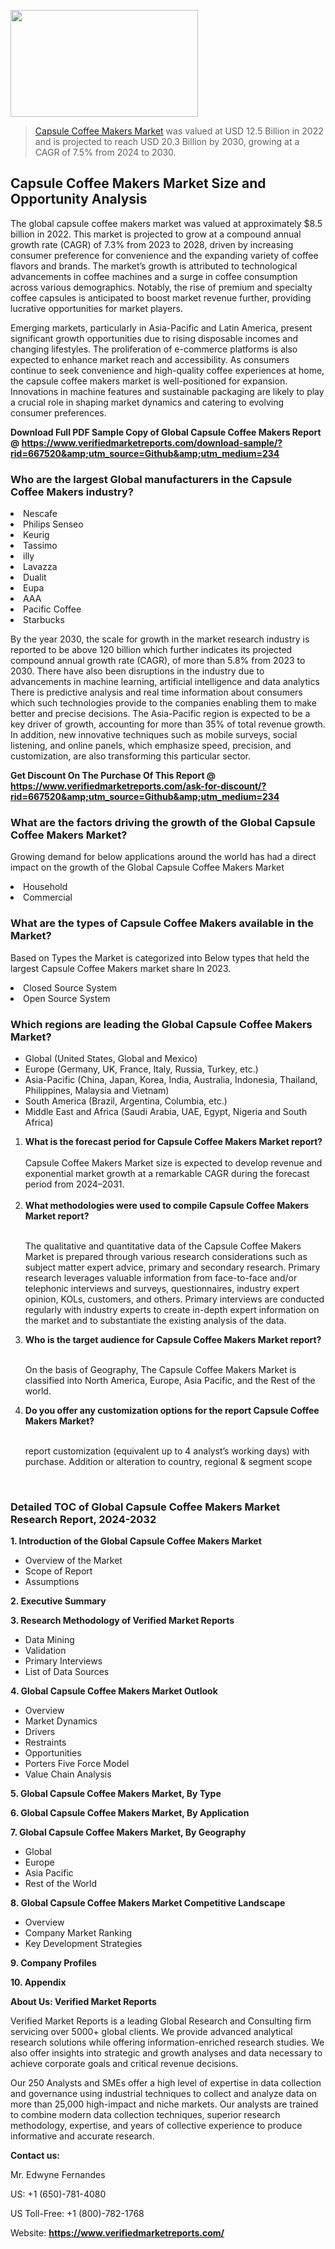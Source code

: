 <img src="https://ffe5etoiles.com/wp-content/uploads/2024/12/MST1-300x171.png" alt="" width="300" height="171" class="alignnone size-medium wp-image-20088" /><blockquote><p><p><a href="https://www.verifiedmarketreports.com/download-sample/?rid=667520&utm_source=Github&utm_medium=234" target="_blank">Capsule Coffee Makers Market</a> was valued at USD 12.5 Billion in 2022 and is projected to reach USD 20.3 Billion by 2030, growing at a CAGR of 7.5% from 2024 to 2030.</p></blockquote><p><h2>Capsule Coffee Makers Market Size and Opportunity Analysis</h2> <p>The global capsule coffee makers market was valued at approximately $8.5 billion in 2022. This market is projected to grow at a compound annual growth rate (CAGR) of 7.3% from 2023 to 2028, driven by increasing consumer preference for convenience and the expanding variety of coffee flavors and brands. The market’s growth is attributed to technological advancements in coffee machines and a surge in coffee consumption across various demographics. Notably, the rise of premium and specialty coffee capsules is anticipated to boost market revenue further, providing lucrative opportunities for market players.</p> <p>Emerging markets, particularly in Asia-Pacific and Latin America, present significant growth opportunities due to rising disposable incomes and changing lifestyles. The proliferation of e-commerce platforms is also expected to enhance market reach and accessibility. As consumers continue to seek convenience and high-quality coffee experiences at home, the capsule coffee makers market is well-positioned for expansion. Innovations in machine features and sustainable packaging are likely to play a crucial role in shaping market dynamics and catering to evolving consumer preferences.</p> </p><p class=""><strong>Download Full PDF Sample Copy of Global Capsule Coffee Makers Report @ <a href="https://www.verifiedmarketreports.com/download-sample/?rid=667520&amp;utm_source=Github&amp;utm_medium=234" target="_blank">https://www.verifiedmarketreports.com/download-sample/?rid=667520&amp;utm_source=Github&amp;utm_medium=234</a></strong></p><h3 id="" class="">Who are the largest Global manufacturers in the Capsule Coffee Makers industry?</h3><p><li>Nescafe</li><li> Philips Senseo</li><li> Keurig</li><li> Tassimo</li><li> illy</li><li> Lavazza</li><li> Dualit</li><li> Eupa</li><li> AAA</li><li> Pacific Coffee</li><li> Starbucks</li></p><div class=""><div class="" dir="" data-message-author-role="" data-message-id="" data-message-model-slug=""><div class=""><div class=""><div class=""><div class="" dir="" data-message-author-role="" data-message-id="" data-message-model-slug=""><div class=""><div class=""><p>By the year 2030, the scale for growth in the market research industry is reported to be above 120 billion which further indicates its projected compound annual growth rate (CAGR), of more than 5.8% from 2023 to 2030. There have also been disruptions in the industry due to advancements in machine learning, artificial intelligence and data analytics There is predictive analysis and real time information about consumers which such technologies provide to the companies enabling them to make better and precise decisions. The Asia-Pacific region is expected to be a key driver of growth, accounting for more than 35% of total revenue growth. In addition, new innovative techniques such as mobile surveys, social listening, and online panels, which emphasize speed, precision, and customization, are also transforming this particular sector.</p><p><strong>Get Discount On The Purchase Of This Report @&nbsp; <a href="https://www.verifiedmarketreports.com/ask-for-discount/?rid=667520&amp;utm_source=Github&amp;utm_medium=234" target="_blank">https://www.verifiedmarketreports.com/ask-for-discount/?rid=667520&amp;utm_source=Github&amp;utm_medium=234</a></strong></p></div></div></div></div></div></div></div></div><h3 id="" class="">What are the factors driving the growth of the Global Capsule Coffee Makers Market?</h3><p id="" class="">Growing demand for below applications around the world has had a direct impact on the growth of the Global Capsule Coffee Makers Market</p><p id="" class=""><li>Household</li><li> Commercial</li></p><h3 id="" class="">What are the types of Capsule Coffee Makers available in the Market?</h3><p id="" class="">Based on Types the Market is categorized into Below types that held the largest Capsule Coffee Makers market share In 2023.</p><p id="" class=""><li>Closed Source System</li><li> Open Source System</li></p><h3 id="" class="">Which regions are leading the Global Capsule Coffee Makers Market?</h3><ul><li>Global (United States, Global and Mexico)</li><li>Europe (Germany, UK, France, Italy, Russia, Turkey, etc.)</li><li>Asia-Pacific (China, Japan, Korea, India, Australia, Indonesia, Thailand, Philippines, Malaysia and Vietnam)</li><li>South America (Brazil, Argentina, Columbia, etc.)</li><li>Middle East and Africa (Saudi Arabia, UAE, Egypt, Nigeria and South Africa)</li></ul><p><ol><li><strong>What is the forecast period for Capsule Coffee Makers Market report?<br /></strong><br /><span data-sheets-root="1" data-sheets-value="{&quot;1&quot;:2,&quot;2&quot;:&quot;XXXX size is expected to develop revenue and exponential market growth at a remarkable CAGR during the forecast period from 2024&ndash;2030.&quot;}" data-sheets-userformat="{&quot;2&quot;:12674,&quot;4&quot;:{&quot;1&quot;:2,&quot;2&quot;:16776960},&quot;10&quot;:2,&quot;11&quot;:0,&quot;15&quot;:&quot;Arial&quot;,&quot;16&quot;:12}">Capsule Coffee Makers Market size is expected to develop revenue and exponential market growth at a remarkable CAGR during the forecast period from 2024&ndash;2031.</span><br /><br /></li><li><strong>What methodologies were used to compile Capsule Coffee Makers Market report?<br /><br /></strong><p>The qualitative and quantitative data of the&nbsp;Capsule Coffee Makers Market is prepared through various research considerations such as subject matter expert advice, primary and secondary research. Primary research leverages valuable information from face-to-face and/or telephonic interviews and surveys, questionnaires, industry expert opinion, KOLs, customers, and others. Primary interviews are conducted regularly with industry experts to create in-depth expert information on the market and to substantiate the existing analysis of the data.&nbsp;</p></li><li><strong>Who is the target audience for Capsule Coffee Makers Market report?<br /><br /></strong><p>On the basis of Geography, The&nbsp;Capsule Coffee Makers Market is classified into North America, Europe, Asia Pacific, and the Rest of the world.</p></li><li><strong>Do you offer any customization options for the report Capsule Coffee Makers Market?<br /><br /></strong><p>report customization (equivalent up to 4 analyst&rsquo;s working days) with purchase. Addition or alteration to country, regional &amp; segment scope</p><p>&nbsp;</p></li></ol></p><h3 id="" class="">Detailed TOC of Global Capsule Coffee Makers Market Research Report, 2024-2032</h3><p id="" class=""><strong>1. Introduction of the Global Capsule Coffee Makers Market</strong></p><ul><li>Overview of the Market</li><li>Scope of Report</li><li>Assumptions</li></ul><p id="" class=""><strong>2. Executive Summary</strong></p><p id="" class=""><strong>3. Research Methodology of&nbsp;Verified Market Reports</strong></p><ul><li>Data Mining</li><li>Validation</li><li>Primary Interviews</li><li>List of Data Sources</li></ul><p id="" class=""><strong>4. Global Capsule Coffee Makers Market Outlook</strong></p><ul><li>Overview</li><li>Market Dynamics</li><li>Drivers</li><li>Restraints</li><li>Opportunities</li><li>Porters Five Force Model</li><li>Value Chain Analysis</li></ul><p id="" class=""><strong>5. Global Capsule Coffee Makers Market, By&nbsp;Type</strong></p><p id="" class=""><strong>6. Global Capsule Coffee Makers Market, By Application</strong></p><p id="" class=""><strong>7. Global Capsule Coffee Makers Market, By Geography</strong></p><ul><li>Global</li><li>Europe</li><li>Asia Pacific</li><li>Rest of the World</li></ul><p id="" class=""><strong>8. Global Capsule Coffee Makers Market Competitive Landscape</strong></p><ul><li>Overview</li><li>Company Market Ranking</li><li>Key Development Strategies</li></ul><p id="" class=""><strong>9. Company Profiles</strong></p><p id="" class=""><strong>10. Appendix</strong></p><p id="" class=""><strong>About Us: Verified Market Reports</strong></p><p id="" class="">Verified Market Reports is a leading Global Research and Consulting firm servicing over 5000+ global clients. We provide advanced analytical research solutions while offering information-enriched research studies. We also offer insights into strategic and growth analyses and data necessary to achieve corporate goals and critical revenue decisions.</p><p id="" class="">Our 250 Analysts and SMEs offer a high level of expertise in data collection and governance using industrial techniques to collect and analyze data on more than 25,000 high-impact and niche markets. Our analysts are trained to combine modern data collection techniques, superior research methodology, expertise, and years of collective experience to produce informative and accurate research.</p><p id="" class=""><strong>Contact us:</strong></p><p id="" class="">Mr. Edwyne Fernandes</p><p id="" class="">US: +1 (650)-781-4080</p><p id="" class="">US Toll-Free: +1 (800)-782-1768</p><p id="" class="">Website: <a target="" data-test-app-aware-link=""><strong>https://www.verifiedmarketreports.com/</strong></a></p>

